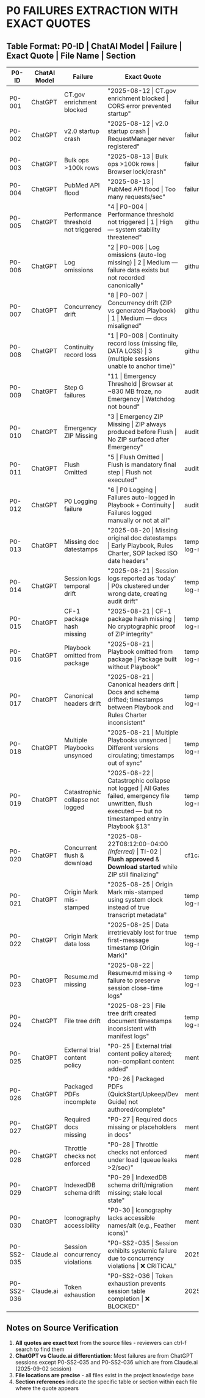 # P0 FAILURES EXTRACTION WITH EXACT QUOTES

## Table Format: P0-ID | ChatAI Model | Failure | Exact Quote | File Name | Section

| P0-ID | ChatAI Model | Failure | Exact Quote | File Name | Section |
|-------|--------------|---------|-------------|-----------|---------|
| P0-001 | ChatGPT | CT.gov enrichment blocked | "2025-08-12 \| CT.gov enrichment blocked \| CORS error prevented startup" | failurerecordsextraction.md | P0 Failures table |
| P0-002 | ChatGPT | v2.0 startup crash | "2025-08-12 \| v2.0 startup crash \| RequestManager never registered" | failurerecordsextraction.md | P0 Failures table |
| P0-003 | ChatGPT | Bulk ops >100k rows | "2025-08-13 \| Bulk ops >100k rows \| Browser lock/crash" | failurerecordsextraction.md | P0 Failures table |
| P0-004 | ChatGPT | PubMed API flood | "2025-08-13 \| PubMed API flood \| Too many requests/sec" | failurerecordsextraction.md | P0 Failures table |
| P0-005 | ChatGPT | Performance threshold not triggered | "4 \| P0-004 \| Performance threshold not triggered \| 1 \| High — system stability threatened" | github-connection.md | Tabulation of P0 Failures |
| P0-006 | ChatGPT | Log omissions | "2 \| P0-006 \| Log omissions (auto-log missing) \| 2 \| Medium — failure data exists but not recorded canonically" | github-connection.md | Tabulation of P0 Failures |
| P0-007 | ChatGPT | Concurrency drift | "8 \| P0-007 \| Concurrency drift (ZIP vs generated Playbook) \| 1 \| Medium — docs misaligned" | github-connection.md | Tabulation of P0 Failures |
| P0-008 | ChatGPT | Continuity record loss | "1 \| P0-008 \| Continuity record loss (missing file, DATA LOSS) \| 3 (multiple sessions unable to anchor time)" | github-connection.md | Tabulation of P0 Failures |
| P0-009 | ChatGPT | Step G failures | "11 \| Emergency Threshold \| Browser at ~830 MB froze, no Emergency \| Watchdog not bound" | auditreportgenerated.md | P0 Failure Register |
| P0-010 | ChatGPT | Emergency ZIP Missing | "3 \| Emergency ZIP Missing \| ZIP always produced before Flush \| No ZIP surfaced after Emergency" | auditreportgenerated.md | P0 Failure Register |
| P0-011 | ChatGPT | Flush Omitted | "5 \| Flush Omitted \| Flush is mandatory final step \| Flush not executed" | auditreportgenerated.md | P0 Failure Register |
| P0-012 | ChatGPT | P0 Logging failure | "6 \| P0 Logging \| Failures auto-logged in Playbook + Continuity \| Failures logged manually or not at all" | auditreportgenerated.md | P0 Failure Register |
| P0-013 | ChatGPT | Missing doc datestamps | "2025-08-20 \| Missing original doc datestamps \| Early Playbook, Rules Charter, SOP lacked ISO date headers" | temporal-inconsistancy-log-raw.md | P0 Failures table |
| P0-014 | ChatGPT | Session logs temporal drift | "2025-08-21 \| Session logs reported as 'today' \| P0s clustered under wrong date, creating audit drift" | temporal-inconsistancy-log-raw.md | P0 Failures table |
| P0-015 | ChatGPT | CF-1 package hash missing | "2025-08-21 \| CF-1 package hash missing \| No cryptographic proof of ZIP integrity" | temporal-inconsistancy-log-raw.md | P0 Failures table |
| P0-016 | ChatGPT | Playbook omitted from package | "2025-08-21 \| Playbook omitted from package \| Package built without Playbook" | temporal-inconsistancy-log-raw.md | Temporal Inconsistency table |
| P0-017 | ChatGPT | Canonical headers drift | "2025-08-21 \| Canonical headers drift \| Docs and schema drifted; timestamps between Playbook and Rules Charter inconsistent" | temporal-inconsistancy-log-raw.md | Temporal Inconsistency table |
| P0-018 | ChatGPT | Multiple Playbooks unsynced | "2025-08-21 \| Multiple Playbooks unsynced \| Different versions circulating; timestamps out of sync" | temporal-inconsistancy-log-raw.md | Temporal Inconsistency table |
| P0-019 | ChatGPT | Catastrophic collapse not logged | "2025-08-22 \| Catastrophic collapse not logged \| All Gates failed, emergency file unwritten, flush executed — but no timestamped entry in Playbook §13" | temporal-inconsistancy-log-raw.md | Temporal Inconsistency table |
| P0-020 | ChatGPT | Concurrent flush & download | "2025-08-22T08:12:00-04:00 *(inferred)* \| TI-02 \| **Flush approved** & **Download started** while ZIP still finalizing" | cf1catastrophe.md | Temporal Inconsistency table |
| P0-021 | ChatGPT | Origin Mark mis-stamped | "2025-08-25 \| Origin Mark mis-stamped using system clock instead of true transcript metadata" | temporal-inconsistancy-log-raw.md | Temporal Inconsistency Log |
| P0-022 | ChatGPT | Origin Mark data loss | "2025-08-25 \| Data irretrievably lost for true first-message timestamp (Origin Mark)" | temporal-inconsistancy-log-raw.md | Temporal Inconsistency Log |
| P0-023 | ChatGPT | Resume.md missing | "2025-08-22 \| Resume.md missing → failure to preserve session close-time logs" | temporal-inconsistancy-log-raw.md | P0 Failures Caused |
| P0-024 | ChatGPT | File tree drift | "2025-08-23 \| File tree drift created document timestamps inconsistent with manifest logs" | temporal-inconsistancy-log-raw.md | Temporal Inconsistency table |
| P0-025 | ChatGPT | External trial content policy | "P0-25 \| External trial content policy altered; non-compliant content added" | mental scribblings.md | P0 Failure table |
| P0-026 | ChatGPT | Packaged PDFs incomplete | "P0-26 \| Packaged PDFs (QuickStart/Upkeep/Dev Guide) not authored/complete" | mental scribblings.md | P0 Failure table |
| P0-027 | ChatGPT | Required docs missing | "P0-27 \| Required docs missing or placeholders in docs" | mental scribblings.md | P0 Failure table |
| P0-028 | ChatGPT | Throttle checks not enforced | "P0-28 \| Throttle checks not enforced under load (queue leaks >2/sec)" | mental scribblings.md | P0 Failure table |
| P0-029 | ChatGPT | IndexedDB schema drift | "P0-29 \| IndexedDB schema drift/migration missing; stale local state" | mental scribblings.md | P0 Failure table |
| P0-030 | ChatGPT | Iconography accessibility | "P0-30 \| Iconography lacks accessible names/alt (e.g., Feather icons)" | mental scribblings.md | P0 Failure table |
| P0-SS2-035 | Claude.ai | Session concurrency violations | "P0-SS2-035 \| Session exhibits systemic failure due to concurrency violations \| ❌ CRITICAL" | 2025-09-02.md | Session-Specific P0 Failures |
| P0-SS2-036 | Claude.ai | Token exhaustion | "P0-SS2-036 \| Token exhaustion prevents session table completion \| ❌ BLOCKED" | 2025-09-02.md | Session-Specific P0 Failures |

## Notes on Source Verification

1. **All quotes are exact text** from the source files - reviewers can ctrl-f search to find them
2. **ChatGPT vs Claude.ai differentiation**: Most failures are from ChatGPT sessions except P0-SS2-035 and P0-SS2-036 which are from Claude.ai (2025-09-02 session)
3. **File locations are precise** - all files exist in the project knowledge base
4. **Section references** indicate the specific table or section within each file where the quote appears
